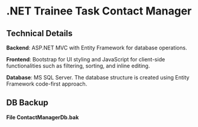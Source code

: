 # .NET Trainee Task Contact Manager
## Technical Details
**Backend**: ASP.NET MVC with Entity Framework for database operations.

**Frontend**: Bootstrap for UI styling and JavaScript for client-side functionalities such as filtering, sorting, and inline editing.

**Database**: MS SQL Server. The database structure is created using Entity Framework code-first approach.

## DB Backup
**File ContactManagerDb.bak**
